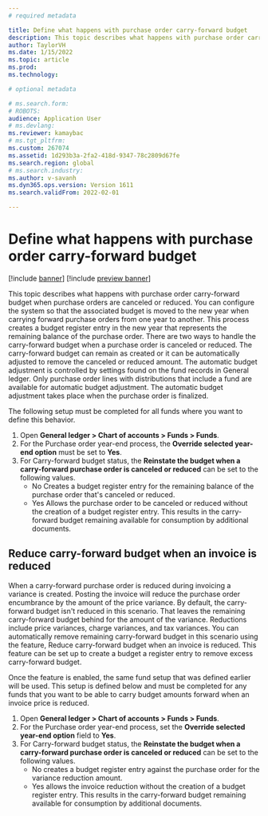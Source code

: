 ```yaml
---
# required metadata

title: Define what happens with purchase order carry-forward budget
description: This topic describes what happens with purchase order carry-forward budget when purchase orders are canceled or reduced. You can configure the system so that the associated budget is moved to the new year when carrying forward purchase orders from one year to another.
author: TaylorVH 
ms.date: 1/15/2022
ms.topic: article
ms.prod: 
ms.technology: 

# optional metadata

# ms.search.form: 
# ROBOTS: 
audience: Application User
# ms.devlang: 
ms.reviewer: kamaybac
# ms.tgt_pltfrm: 
ms.custom: 267074
ms.assetid: 1d293b3a-2fa2-418d-9347-78c2809d67fe
ms.search.region: global
# ms.search.industry: 
ms.author: v-savanh
ms.dyn365.ops.version: Version 1611
ms.search.validFrom: 2022-02-01

---
```


# Define what happens with purchase order carry-forward budget

[!include [banner](../includes/banner.md)]
[!include [preview banner](../includes/preview-banner.md)]

This topic describes what happens with purchase order carry-forward budget when purchase orders are canceled or reduced. You can configure the system so that the associated budget is moved to the new year when carrying forward purchase orders from one year to another. This process creates a budget register entry in the new year that represents the remaining balance of the purchase order. There are two ways to handle the carry-forward budget when a purchase order is canceled or reduced. The carry-forward budget can remain as created or it can be automatically adjusted to remove the canceled or reduced amount. The automatic budget adjustment is controlled by settings found on the fund records in General ledger. Only purchase order lines with distributions that include a fund are available for automatic budget adjustment. The automatic budget adjustment takes place when the purchase order is finalized.
 
The following setup must be completed for all funds where you want to define this behavior.
 
1. Open **General ledger > Chart of accounts > Funds > Funds**.
2. For the Purchase order year-end process, the **Override selected year-end option** must be set to **Yes**.
3. For Carry-forward budget status, the **Reinstate the budget when a carry-forward purchase order is canceled or reduced** can be set to the following values.
   - No Creates a budget register entry for the remaining balance of the purchase order that's canceled or reduced.
   - Yes Allows the purchase order to be canceled or reduced without the creation of a budget register entry. This results in the carry-forward budget remaining available for consumption by additional documents.

## Reduce carry-forward budget when an invoice is reduced
 
When a carry-forward purchase order is reduced during invoicing a variance is created. Posting the invoice will reduce the purchase order encumbrance by the amount of the price variance. By default, the carry-forward budget isn't reduced in this scenario. That leaves the remaining carry-forward budget behind for the amount of the variance. Reductions include price variances, charge variances, and tax variances. You can automatically remove remaining carry-forward budget in this scenario using the feature, Reduce carry-forward budget when an invoice is reduced. This feature can be set up to create a budget a register entry to remove excess carry-forward budget.
 
Once the feature is enabled, the same fund setup that was defined earlier will be used. This setup is defined below and must be completed for any funds that you want to be able to carry budget amounts forward when an invoice price is reduced.
 
1. Open **General ledger > Chart of accounts > Funds > Funds**.
2. For the Purchase order year-end process, set the **Override selected year-end option** field to **Yes**.
3. For Carry-forward budget status, the **Reinstate the budget when a carry-forward purchase order is canceled or reduced** can be set to the following values.
   - No creates a budget register entry against the purchase order for the variance reduction amount.
   - Yes allows the invoice reduction without the creation of a budget register entry. This results in the carry-forward budget remaining available for consumption by additional documents.

